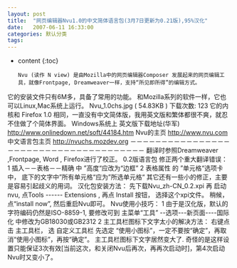 ```yaml
---
layout: post
title:  "网页编辑器Nvu1.0的中文简体语言包(3月7日更新为0.21版),95%汉化"
date:   2007-06-11 16:33:00
categories: 默认分类
tags:
---
```


* content
{:toc}

      Nvu (读作 N view) 是由Mozilla中的网页编辑器Composer 发展起来的网页编辑工具，就像Frontpage, Dreamweaver一样，支持“所见即所得”的编辑方式。
它的安装文件只有6M多，具备了常用的功能。 和Mozilla系列的软件一样，它也可以Linux,Mac系统上运行。
   Nvu_1.0chs.jpg ( 54.83KB )  下载次数: 123
它的内核和 Firefox 1.0 相同，一直没有中文简体版，我用英文版和繁体都很不爽，就忍不住做了个简体界面。
Windows系统上 英文版下载地址(华军)
http://www.onlinedown.net/soft/44184.htm
Nvu的主页  http://www.nvu.com
中文语言包主页 http://nvuchs.mozdev.org
－－－－－－－－－－－－－－－－－－－－－－－－－－－－－－－－－－－－－－
翻译时参照Dreamweaver ,Frontpage, Word , Firefox进行了校正。
0.2版语言包 修正两个重大翻译错误：
1 插入－－表格－－精确 中 ”高度“应改为“边框”
2 表格属性 的 ”单元格“选项卡中， 底下的文字中”所有单元格“应为”所选单元格“
其它还有一些小的修正，主要是容易引起歧义的用词。
汉化包安装方法：
先下载Nvu_zh-CN_0.2.xpi
再
启动nvu,   点Tools ------ Extensions ,      再点 Install 按钮， 选择这个xpi文件。
 稍候，点“install now”,   然后重启Nvu即可。
Nvu使用小技巧：
1 由于是汉化版，默认的字符编码仍然是ISO-8859-1, 要修改可到 主菜单“工具” --选项---新页面----国际化 中修改为GB18030或GB2312 
2 主工具栏图标下文字太小的解决方法：
    右键点击 主工具栏， 选 自定义工具栏
            先选定 “使用小图标”，一定不要按“确定”，再取消“使用小图标”，再按“确定”。
   主工具栏图标下文字居然变大了.
       奇怪的是这样设置只能保证3次有效[当前这次，和关闭Nvu后再次，再再次启动时]，第4次启动Nvu时又变小了。      
        
